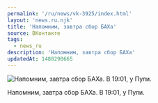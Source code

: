 ```yaml
---
permalink: '/ru/news/vk-3925/index.html'
layout: 'news.ru.njk'
title: 'Напомним, завтра сбор БАХа'
source: ВКонтакте
tags:
  - news_ru
description: 'Напомним, завтра сбор БАХа'
updatedAt: 1488290665
---
```

![Напомним, завтра сбор БАХа. В 19:01, у Пули.](https://sun9-54.userapi.com/impf/c639123/v639123484/bc5d/l29Tb58RNkQ.jpg?size=1280x720&quality=96&sign=f1b9cb7b238b28b426db252f3b3684d2&c_uniq_tag=4d_0JLHzd3OYpYIkjiAy_iXANw9XWZIUXBMHfbtPfFs&type=album)

Напомним, завтра сбор БАХа.
В 19:01, у Пули.

